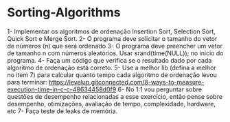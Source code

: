 # Sorting-Algorithms
1- Implementar os algoritmos de ordenação Insertion Sort, Selection Sort, Quick Sort e Merge Sort.
2- O programa deve solicitar o tamanho do vetor de números (n) que será ordenado
3- O programa deve preencher um vetor de tamanho n com números aleatórios. Usar srand(time(NULL)); no inicio do programa.
4- Faça um código que verifica se o resultado dado por cada algoritmo de ordenação está correto.
5- Use a melhor lib (defina a melhor no item 7) para calcular quanto tempo cada algoritmo de ordenação levou para terminar: https://levelup.gitconnected.com/8-ways-to-measure-execution-time-in-c-c-48634458d0f9
6- No 1:1 vou perguntar sobre questões de desempenho relacionadas a esse exercício, então pense sobre desempenho, otimizações, avaliação de tempo, complexidade, hardware, etc
7- Faça teste de leaks de memória.
